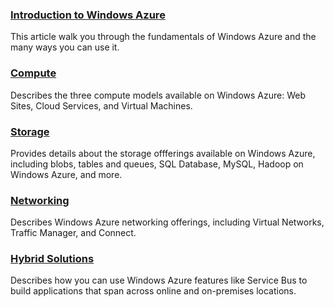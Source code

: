 ### [Introduction to Windows Azure][]

This article walk you through the fundamentals of Windows Azure and the many ways you can use it. 

### [Compute][]
Describes the three compute models available on Windows Azure: Web Sites, Cloud Services, and Virtual Machines.

### [Storage][]
Provides details about the storage offferings available on Windows Azure, including blobs, tables and queues, SQL Database, MySQL, Hadoop on Windows Azure, and more.

### [Networking][]
Describes Windows Azure networking offerings, including Virtual Networks, Traffic Manager, and Connect.

### [Hybrid Solutions][]
Describes how you can use Windows Azure features like Service Bus to build applications that span across online and on-premises locations.

[Introduction to Windows Azure]: ../fundamentals/intro-to-windows-azure/
[Compute]: ../fundamentals/application-model/
[Storage]: ../fundamentals/cloud-storage/
[Networking]: ../fundamentals/Networking/
[Hybrid Solutions]: ../fundamentals/hybrid-solutions/